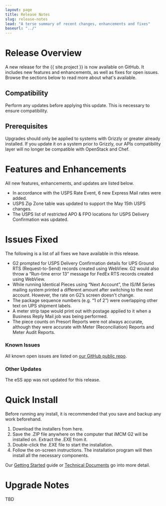 ```yaml
---
layout: page
title: Release Notes
slug: release-notes
lead: "A terse summary of recent changes, enhancements and fixes"
baseurl: "../"
---
```


# Release Overview

A new release for the {{ site.project }} is now available on GitHub. It includes new features and enhancements, as well as fixes for open issues. Browse the sections below to read more about what's available.

## Compatibility

Perform any updates before applying this update. This is necessary to ensure compatibility.

## Prerequisites

Upgrades should only be applied to systems with Grizzly or greater already installed. If you update it on a system prior to Grizzly, our APIs compatibility layer will no longer be compatible with OpenStack and Chef.

# Features and Enhancements

All new features, enhancements, and updates are listed below.

- In accordance with the USPS Rate Event, 6 new Express Mail rates were added.
- USPS Zip Zone table was updated to support the May 15th USPS changes.
- The USPS list of restricted APO & FPO locations for USPS Delivery Confirmation was updated.

# Issues Fixed

The following is a list of all fixes we have available in this release. 

* G2 prompted for USPS Delivery Confirmation details for UPS Ground RTS (Request-to-Send) records created using WebView. G2 would also throw a “Run-time error 13” message for FedEx RTS records created using WebView.
* While running Identical Pieces using “Next Account”, the IS/IM Series mailing system printed a different amount after switching to the next account. However, the rate on G2’s screen doesn't change.
* The package sequence numbers (e.g. “1 of 2”) were overlapping other text on UPS shipment labels.
* A meter strip tape would print out with postage applied to it when a Business Reply Mail job was being performed.
* The piece counts on Presort Reports were not always accurate, although they were accurate with Meter (Reconciliation) Reports and Meter Audit Reports.

### Known Issues

All known open issues are listed on [our GitHub public repo](https://github.com/softlayer/softlayer-api-python-client/issues?milestone=1&page=1&state=open).

### Other Updates

The eSS app was not updated for this release.

# Quick Install

Before running any install, it is recommended that you save and backup any work beforehand.

1. Download the installers from here.
2. Save the .ZIP file anywhere on the computer that iMCM G2 will be installed on. Extract the .EXE from it.
3. Double-click the .EXE file to start the installation.
4. Follow the on-screen instructions. The installation program will then install all the necessary components.

Our [Getting Started](../getting-started) guide or [Technical Documents](../technical-documents) go into more detail.

# Upgrade Notes

TBD 